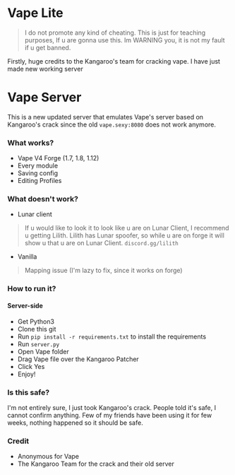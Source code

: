 # Vape Lite

> I do not promote any kind of cheating. This is just for teaching purposes, If u are gonna use this. Im WARNING you, it is not my fault if u get banned.

Firstly, huge credits to the Kangaroo's team for cracking vape. I have just made new working server

# Vape Server

This is a new updated server that emulates Vape's server based on Kangaroo's crack since the old `vape.sexy:8080` does not work anymore.

### What works?
- Vape V4 Forge (1.7, 1.8, 1.12)
- Every module
- Saving config
- Editing Profiles
### What doesn't work?
- Lunar client
> If u would like to look it to look like u are on Lunar Client, I recommend u getting Lilith. Lilith has Lunar spoofer, so while u are on forge it will show u that u are on Lunar Client. `discord.gg/lilith`
- Vanilla 
> Mapping issue (I'm lazy to fix, since it works on forge)
### How to run it?

#### Server-side
- Get Python3
- Clone this git
- Run `pip install -r requirements.txt` to install the requirements
- Run `server.py`
- Open Vape folder
- Drag Vape file over the Kangaroo Patcher
- Click Yes
- Enjoy!

### Is this safe?

I'm not entirely sure, I just took Kangaroo's crack. People told it's safe, I cannot confirm anything. Few of my friends have been using it for few weeks, nothing happened so it should be safe.

### Credit
- Anonymous for Vape
- The Kangaroo Team for the crack and their old server
